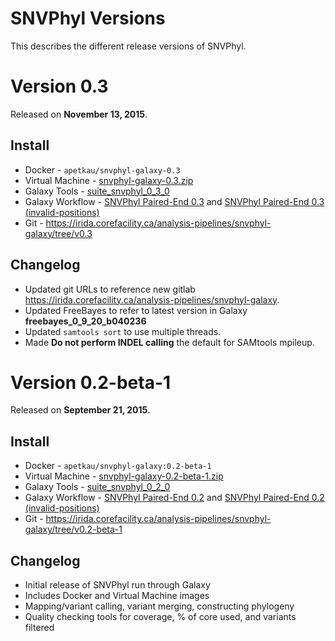SNVPhyl Versions
================

This describes the different release versions of SNVPhyl.

Version 0.3
===========

Released on **November 13, 2015**.

Install
-------

* Docker - `apetkau/snvphyl-galaxy-0.3`
* Virtual Machine - [snvphyl-galaxy-0.3.zip](https://irida.corefacility.ca/downloads/snvphyl-galaxy/snvphyl-galaxy-0.3.zip)
* Galaxy Tools - [suite_snvphyl_0_3_0](https://irida.corefacility.ca/galaxy-shed/view/nml/suite_snvphyl_0_3_0/bb2e651149da)
* Galaxy Workflow - [SNVPhyl Paired-End 0.3](../workflows/SNVPhyl/0.3/snvphyl-workflow-0.3.ga) and [SNVPhyl Paired-End 0.3 (invalid-positions)](../workflows/SNVPhyl/0.3/snvphyl-workflow-0.3-invalid-positions.ga)
* Git - <https://irida.corefacility.ca/analysis-pipelines/snvphyl-galaxy/tree/v0.3>

Changelog
---------

* Updated git URLs to reference new gitlab <https://irida.corefacility.ca/analysis-pipelines/snvphyl-galaxy>.
* Updated FreeBayes to refer to latest version in Galaxy **freebayes_0_9_20_b040236**
* Updated `samtools sort` to use multiple threads.
* Made **Do not perform INDEL calling** the default for SAMtools mpileup.

Version 0.2-beta-1
==================

Released on **September 21, 2015**.

Install
-------

* Docker - `apetkau/snvphyl-galaxy:0.2-beta-1`
* Virtual Machine - [snvphyl-galaxy-0.2-beta-1.zip](https://irida.corefacility.ca/downloads/snvphyl-galaxy/snvphyl-galaxy-0.2-beta-1.zip)
* Galaxy Tools - [suite_snvphyl_0_2_0](https://irida.corefacility.ca/galaxy-shed/repository?repository_id=8cbe70cdff6b156a&changeset_revision=9c9c6f7e0d43)
* Galaxy Workflow - [SNVPhyl Paired-End 0.2](../workflows/SNVPhyl/0.2/snvphyl-workflow-0.2.ga) and [SNVPhyl Paired-End 0.2 (invalid-positions)](../workflows/SNVPhyl/0.2/snvphyl-workflow-0.2-invalid-positions.ga)
* Git - <https://irida.corefacility.ca/analysis-pipelines/snvphyl-galaxy/tree/v0.2-beta-1>

Changelog
---------

* Initial release of SNVPhyl run through Galaxy
* Includes Docker and Virtual Machine images
* Mapping/variant calling, variant merging, constructing phylogeny
* Quality checking tools for coverage, % of core used, and variants filtered
